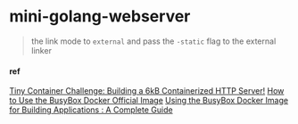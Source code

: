 # mini-golang-webserver

>  the link mode to `external` and pass the `-static` flag to the external linker


#### ref

[Tiny Container Challenge: Building a 6kB Containerized HTTP Server!](https://devopsdirective.com/posts/2021/04/tiny-container-image/)
[How to Use the BusyBox Docker Official Image](https://www.docker.com/blog/use-cases-and-tips-for-using-the-busybox-docker-official-image/)
[Using the BusyBox Docker Image for Building Applications : A Complete Guide](https://www.sohamkamani.com/docker/busybox-guide/)
